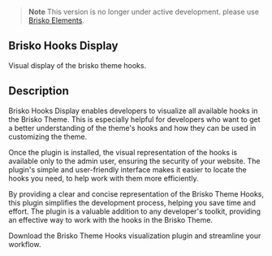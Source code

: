 
> **Note** This version is no longer under active development. please use [ Brisko Elements](https://github.com/devuri/brisko-elements/).



## Brisko Hooks Display
Visual display of the brisko theme hooks.

## Description
Brisko Hooks Display enables developers to visualize all available hooks in the Brisko Theme. This is especially helpful for developers who want to get a better understanding of the theme's hooks and how they can be used in customizing the theme.

Once the plugin is installed, the visual representation of the hooks is available only to the admin user, ensuring the security of your website. The plugin's simple and user-friendly interface makes it easier to locate the hooks you need, to help work with them more efficiently.

By providing a clear and concise representation of the Brisko Theme Hooks, this plugin simplifies the development process, helping you save time and effort. The plugin is a valuable addition to any developer's toolkit, providing an effective way to work with the hooks in the Brisko Theme.

Download the Brisko Theme Hooks visualization plugin and streamline your workflow.
